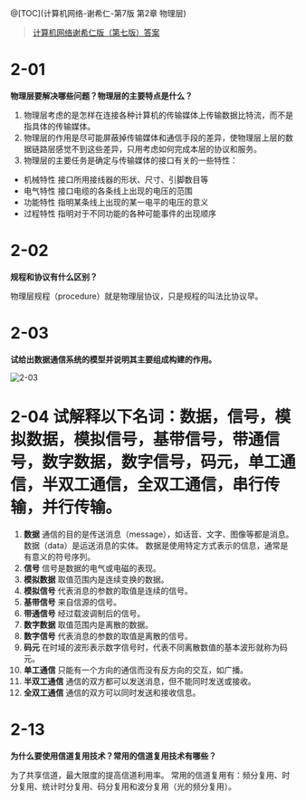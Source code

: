 ﻿@[TOC](计算机网络-谢希仁-第7版 第2章 物理层)

> [计算机网络谢希仁版（第七版）答案](https://blog.csdn.net/qq_43598138/article/details/103603514?spm=1001.2101.3001.6650.5&utm_medium=distribute.pc_relevant.none-task-blog-2%7Edefault%7EBlogCommendFromBaidu%7ERate-5-103603514-blog-121027392.pc_relevant_layerdownloadsortv1&depth_1-utm_source=distribute.pc_relevant.none-task-blog-2%7Edefault%7EBlogCommendFromBaidu%7ERate-5-103603514-blog-121027392.pc_relevant_layerdownloadsortv1&utm_relevant_index=6)

# 2-01
**物理层要解决哪些问题？物理层的主要特点是什么？**

1. 物理层考虑的是怎样在连接各种计算机的传输媒体上传输数据比特流，而不是指具体的传输媒体。
2. 物理层的作用是尽可能屏蔽掉传输媒体和通信手段的差异，使物理层上层的数据链路层感觉不到这些差异，只用考虑如何完成本层的协议和服务。
3. 物理层的主要任务是确定与传输媒体的接口有关的一些特性：
- 机械特性
接口所用接线器的形状、尺寸、引脚数目等
- 电气特性
接口电缆的各条线上出现的电压的范围
- 功能特性
指明某条线上出现的某一电平的电压的意义
- 过程特性
指明对于不同功能的各种可能事件的出现顺序

# 2-02
**规程和协议有什么区别？**

物理层规程（procedure）就是物理层协议，只是规程的叫法比协议早。

# 2-03
**试给出数据通信系统的模型并说明其主要组成构建的作用。**

![2-03](https://img-blog.csdnimg.cn/8761200718434c71bd7a756899843fef.png)

# 2-04 **试解释以下名词：数据，信号，模拟数据，模拟信号，基带信号，带通信号，数字数据，数字信号，码元，单工通信，半双工通信，全双工通信，串行传输，并行传输。**

1. **数据**
通信的目的是传送消息（message），如话音、文字、图像等都是消息。
数据（data）是运送消息的实体。
数据是使用特定方式表示的信息，通常是有意义的符号序列。
2. **信号**
信号是数据的电气或电磁的表现。
3. **模拟数据**
取值范围内是连续变换的数据。
4. **模拟信号**
代表消息的参数的取值是连续的信号。
5. **基带信号**
来自信源的信号。
6. **带通信号**
经过载波调制后的信号。
7. **数字数据**
取值范围内是离散的数据。
8. **数字信号**
代表消息的参数的取值是离散的信号。
9. **码元**
在时域的波形表示数字信号时，代表不同离散数值的基本波形就称为码元。
10. **单工通信**
只能有一个方向的通信而没有反方向的交互，如广播。
11. **半双工通信** 
通信的双方都可以发送消息，但不能同时发送或接收。
12. **全双工通信**
通信的双方可以同时发送和接收信息。

# 2-13
**为什么要使用信道复用技术？常用的信道复用技术有哪些？**

为了共享信道，最大限度的提高信道利用率。
常用的信道复用有：频分复用、时分复用、统计时分复用、码分复用和波分复用（光的频分复用）。
